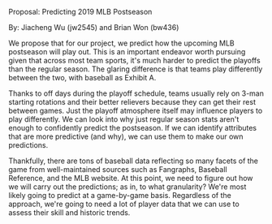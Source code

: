Proposal: Predicting 2019 MLB Postseason

By: Jiacheng Wu (jw2545) and Brian Won (bw436)


We propose that for our project, we predict how the upcoming MLB postseason will play out. This is an important endeavor worth pursuing given that across most team sports, it's much harder to predict the playoffs than the regular season. The glaring difference is that teams play differently between the two, with baseball as Exhibit A.

Thanks to off days during the playoff schedule, teams usually rely on 3-man starting rotations and their better relievers because they can get their rest between games. Just the playoff atmosphere itself may influence players to play differently. We can look into why just regular season stats aren't enough to confidently predict the postseason. If we can identify attributes that are more predictive (and why), we can use them to make our own predictions.

Thankfully, there are tons of baseball data reflecting so many facets of the game from well-maintained sources such as Fangraphs, Baseball Reference, and the MLB website. At this point, we need to figure out how we will carry out the predictions; as in, to what granularity? We're most likely going to predict at a game-by-game basis. Regardless of the approach, we're going to need a lot of player data that we can use to assess their skill and historic trends.
